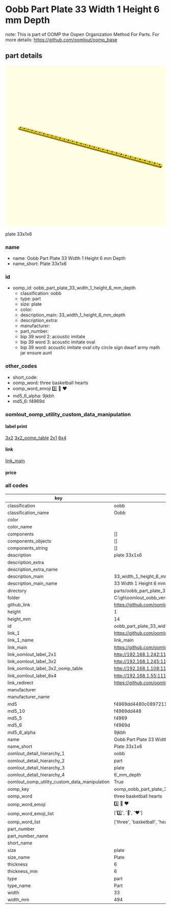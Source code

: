 # Oobb Part Plate 33 Width 1 Height 6 mm Depth  

note: This is part of OOMP the Oopen Organization Method For Parts. For more details: https://github.com/oomlout/oomp_base

##  part details
  

[![](3dpr.png)](3dpr.png)

plate 33x1x6



### name
* name: Oobb Part Plate 33 Width 1 Height 6 mm Depth
* name_short: Plate 33x1x6 
### id
* oomp_id: oobb_part_plate_33_width_1_height_6_mm_depth
  * classification: oobb
  * type: part
  * size: plate
  * color: 
  * description_main: 33_width_1_height_6_mm_depth
  * description_extra: 
  * manufacturer: 
  * part_number: 
  * bip 39 word 2: acoustic imitate
  * bip 39 word 3: acoustic imitate oval
  * bip 39 word: acoustic imitate oval city circle sign dwarf army math jar ensure aunt

### other_codes
* short_code: 
* oomp_word: three basketball hearts
* oomp_word_emoji :three: :basketball: :hearts:
* md5_6_alpha: 9jkbh
* md5_6: f4969d






### oomlout_oomp_utility_custom_data_manipulation
#### label print
[3x2](http://192.168.1.245:1112/?label=oomp%209jkbh)
[3x2_oomp_table](http://192.168.1.108:1112/?label=oomp%209jkbh)
[2x1](http://192.168.1.242:1112/?label=oomp%209jkbh)
[6x4](http://192.168.1.55:1112/?label=oomp%209jkbh)    

#### link

[link_main](https://github.com/oomlout/oomlout_oobb_version_4_generated_parts/tree/main/navigation_oomp/oobb/part/plate/33_width_1_height_6_mm_depth/part)                              

#### price







### all codes 
| key | value |  
| --- | --- |  
| classification | oobb |  
| classification_name | Oobb |  
| color |  |  
| color_name |  |  
| components | [] |  
| components_objects | [] |  
| components_string | [] |  
| description | plate 33x1x6 |  
| description_extra |  |  
| description_extra_name |  |  
| description_main | 33_width_1_height_6_mm_depth |  
| description_main_name | 33 Width 1 Height 6 mm Depth |  
| directory | parts/oobb_part_plate_33_width_1_height_6_mm_depth |  
| folder | C:\gh\oomlout_oobb_version_4_generated_parts\parts\oobb_part_plate_33_width_1_height_6_mm_depth |  
| github_link | https://github.com/oomlout/oomlout_oomp_part_src/tree/main/parts/oobb_part_plate_33_width_1_height_6_mm_depth |  
| height | 1 |  
| height_mm | 14 |  
| id | oobb_part_plate_33_width_1_height_6_mm_depth |  
| link_1 | https://github.com/oomlout/oomlout_oobb_version_4_generated_parts/tree/main/navigation_oomp/oobb/part/plate/33_width_1_height_6_mm_depth/part |  
| link_1_name | link_main |  
| link_main | https://github.com/oomlout/oomlout_oobb_version_4_generated_parts/tree/main/navigation_oomp/oobb/part/plate/33_width_1_height_6_mm_depth/part |  
| link_oomlout_label_2x1 | http://192.168.1.242:1112/?label=oomp%209jkbh |  
| link_oomlout_label_3x2 | http://192.168.1.245:1112/?label=oomp%209jkbh |  
| link_oomlout_label_3x2_oomp_table | http://192.168.1.108:1112/?label=oomp%209jkbh |  
| link_oomlout_label_6x4 | http://192.168.1.55:1112/?label=oomp%209jkbh |  
| link_redirect | https://github.com/oomlout/oomlout_oobb_version_4_generated_parts/tree/main/parts/oobb_plate_33_01_06 |  
| manufacturer |  |  
| manufacturer_name |  |  
| md5 | f4969dd4480c0897211492973b5c5810 |  
| md5_10 | f4969dd448 |  
| md5_5 | f4969 |  
| md5_6 | f4969d |  
| md5_6_alpha | 9jkbh |  
| name | Oobb Part Plate 33 Width 1 Height 6 mm Depth |  
| name_short | Plate 33x1x6  |  
| oomlout_detail_hierarchy_1 | oobb |  
| oomlout_detail_hierarchy_2 | part |  
| oomlout_detail_hierarchy_3 | plate |  
| oomlout_detail_hierarchy_4 | 6_mm_depth |  
| oomlout_oomp_utility_custom_data_manipulation | True |  
| oomp_key | oomp_oobb_part_plate_33_width_1_height_6_mm_depth |  
| oomp_word | three basketball hearts |  
| oomp_word_emoji | :three: :basketball: :hearts: |  
| oomp_word_emoji_list | [':three:', ':basketball:', ':hearts:'] |  
| oomp_word_list | ['three', 'basketball', 'hearts'] |  
| part_number |  |  
| part_number_name |  |  
| short_name |  |  
| size | plate |  
| size_name | Plate |  
| thickness | 6 |  
| thickness_mm | 6 |  
| type | part |  
| type_name | Part |  
| width | 33 |  
| width_mm | 494 |  
